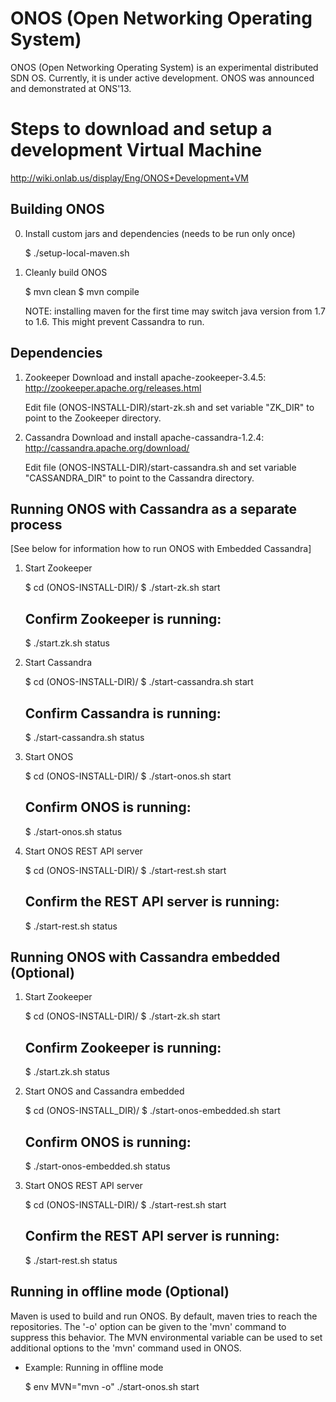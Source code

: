 ONOS (Open Networking Operating System)
=======================================

ONOS (Open Networking Operating System) is an experimental distributed
SDN OS. Currently, it is under active development. ONOS was announced
and demonstrated at ONS'13.

Steps to download and setup a development Virtual Machine
==========================================

http://wiki.onlab.us/display/Eng/ONOS+Development+VM

Building ONOS
-------------

0. Install custom jars and dependencies (needs to be run only once)

    $ ./setup-local-maven.sh

1. Cleanly build ONOS

    $ mvn clean
    $ mvn compile

    NOTE: installing maven for the first time may switch java version
    from 1.7 to 1.6. This might prevent Cassandra to run.

Dependencies
------------
1. Zookeeper
    Download and install apache-zookeeper-3.4.5:
    http://zookeeper.apache.org/releases.html

    Edit file (ONOS-INSTALL-DIR)/start-zk.sh and set variable "ZK_DIR"
    to point to the Zookeeper directory.

2. Cassandra
    Download and install apache-cassandra-1.2.4:
    http://cassandra.apache.org/download/

    Edit file (ONOS-INSTALL-DIR)/start-cassandra.sh and set variable
    "CASSANDRA_DIR" to point to the Cassandra directory.

Running ONOS with Cassandra as a separate process
-------------------------------------------------
[See below for information how to run ONOS with Embedded Cassandra]

1. Start Zookeeper

    $ cd (ONOS-INSTALL-DIR)/
    $ ./start-zk.sh start

    ## Confirm Zookeeper is running:
    $ ./start.zk.sh status

2. Start Cassandra

    $ cd (ONOS-INSTALL-DIR)/
    $ ./start-cassandra.sh start

    ## Confirm Cassandra is running:
    $ ./start-cassandra.sh status

3. Start ONOS

    $ cd (ONOS-INSTALL-DIR)/
    $ ./start-onos.sh start

    ## Confirm ONOS is running:
    $ ./start-onos.sh status
    
4. Start ONOS REST API server

    $ cd (ONOS-INSTALL-DIR)/
    $ ./start-rest.sh start

    ## Confirm the REST API server is running:
    $ ./start-rest.sh status

Running ONOS with Cassandra embedded (Optional)
-----------------------------------------------

1. Start Zookeeper

    $ cd (ONOS-INSTALL-DIR)/
    $ ./start-zk.sh start

    ## Confirm Zookeeper is running:
    $ ./start.zk.sh status
    
2. Start ONOS and Cassandra embedded

    $ cd (ONOS-INSTALL_DIR)/
    $ ./start-onos-embedded.sh start

    ## Confirm ONOS is running:
    $ ./start-onos-embedded.sh status
    
3. Start ONOS REST API server

    $ cd (ONOS-INSTALL-DIR)/
    $ ./start-rest.sh start

    ## Confirm the REST API server is running:
    $ ./start-rest.sh status


Running in offline mode (Optional)
----------------------------------

Maven is used to build and run ONOS. By default, maven tries to reach
the repositories. The '-o' option can be given to the 'mvn' command to
suppress this behavior. The MVN environmental variable can be used to
set additional options to the 'mvn' command used in ONOS.

* Example: Running in offline mode

    $ env MVN="mvn -o" ./start-onos.sh start
